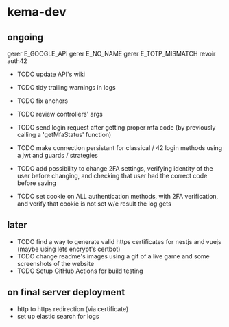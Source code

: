 # kema-dev

## ongoing

gerer E_GOOGLE_API
gerer E_NO_NAME
gerer E_TOTP_MISMATCH
revoir auth42

* TODO update API's wiki
* TODO tidy trailing warnings in logs
* TODO fix anchors
* TODO review controllers' args

* TODO send login request after getting proper mfa code (by previously calling a 'getMfaStatus' function)
* TODO make connection persistant for classical / 42 login methods using a jwt and guards / strategies
* TODO add possibility to change 2FA settings, verifying identity of the user before changing, and checking that user had the correct code before saving
* TODO set cookie on ALL authentication methods, with 2FA verification, and verify that cookie is not set w/e result the log gets

## later

* TODO find a way to generate valid https certificates for nestjs and vuejs (maybe using lets encrypt's certbot)
* TODO change readme's images using a gif of a live game and some screenshots of the website
* TODO Setup GitHub Actions for build testing

## on final server deployment

* http to https redirection (via certificate)
* set up elastic search for logs
